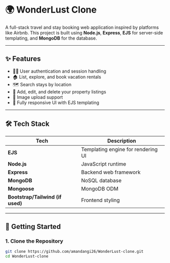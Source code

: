 # 🌍 WonderLust Clone

A full-stack travel and stay booking web application inspired by platforms like Airbnb. This project is built using **Node.js**, **Express**, **EJS** for server-side templating, and **MongoDB** for the database.

---

## ✨ Features

- 🧑‍💼 User authentication and session handling
- 🏠 List, explore, and book vacation rentals
- 🗺️ Search stays by location
- 📝 Add, edit, and delete your property listings
- 📸 Image upload support
- 📱 Fully responsive UI with EJS templating

---

## 🛠️ Tech Stack

| Tech        | Description                         |
|-------------|-------------------------------------|
| **EJS**     | Templating engine for rendering UI  |
| **Node.js** | JavaScript runtime                  |
| **Express** | Backend web framework               |
| **MongoDB** | NoSQL database                      |
| **Mongoose**| MongoDB ODM                         |
| **Bootstrap/Tailwind (if used)** | Frontend styling |

---

## 🚀 Getting Started

### 1. Clone the Repository
```bash
git clone https://github.com/amandangi26/WonderLust-clone.git
cd WonderLust-clone
